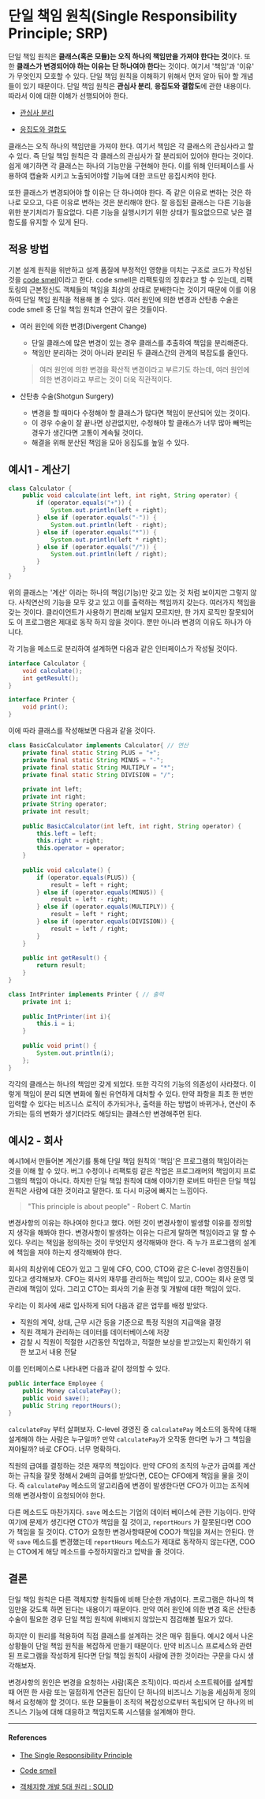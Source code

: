 # 단일 책임 원칙(Single Responsibility Principle; SRP)

단일 책임 원칙은 **클래스(혹은 모듈)는 오직 하나의 책임만을 가져야 한다는 것**이다. 또한 **클래스가 변경되어야 하는 이유는 단 하나여야 한다**는 것이다. 여기서 '책임'과 '이유' 가 무엇인지 모호할 수 있다. 단일 책임 원칙을 이해하기 위해서 먼저 알아 둬야 할 개념들이 있기 때문이다. 단일 책임 원칙은 **관심사 분리**, **응집도와 결합도**에 관한 내용이다. 따라서 이에 대한 이해가 선행되어야 한다.

- [관심사 분리](soc.md)

- [응집도와 결합도](cohension&coupling.md)

클래스는 오직 하나의 책임만을 가져야 한다. 여기서 책임은 각 클래스의 관심사라고 할 수 있다. 즉 단일 책임 원칙은 각 클래스의 관심사가 잘 분리되어 있어야 한다는 것이다. 쉽게 얘기하면 각 클래스는 하나의 기능만을 구현해야 한다. 이를 위해 인터페이스를 사용하여 캡슐화 시키고 노출되어야할 기능에 대한 코드만 응집시켜야 한다.

또한 클래스가 변경되어야 할 이유는 단 하나여야 한다. 즉 같은 이유로 변하는 것은 하나로 모으고, 다른 이유로 변하는 것은 분리해야 한다. 잘 응집된 클래스는 다른 기능을 위한 분기처리가 필요없다. 다른 기능을 실행시키기 위한 상태가 필요없으므로 낮은 결합도를 유지할 수 있게 된다.

## 적용 방법

기본 설계 원칙을 위반하고 설계 품질에 부정적인 영향을 미치는 구조로 코드가 작성된 것을 [code smell](https://en.wikipedia.org/wiki/Code_smell)이라고 한다. code smell은 리팩토링의 징후라고 할 수 있는데, 리팩토링의 근본정신도 객체들의 책임을 최상의 상태로 분배한다는 것이기 때문에 이를 이용하여 단일 책임 원칙을 적용해 볼 수 있다. 여러 원인에 의한 변경과 산탄총 수술은 code smell 중 단일 책임 원칙과 연관이 깊은 것들이다.

- 여러 원인에 의한 변경(Divergent Change)
  - 단일 클래스에 많은 변경이 있는 경우 클래스를 추출하여 책임을 분리해준다.
  - 책임만 분리하는 것이 아니라 분리된 두 클래스간의 관계의 복잡도를 줄인다.

  > 여러 원인에 의한 변경을 확산적 변경이라고 부르기도 하는데, 여러 원인에 의한 변경이라고 부르는 것이 더욱 직관적이다.

- 산탄총 수술(Shotgun Surgery)
  - 변경을 할 때마다 수정해야 할 클래스가 많다면 책임이 분산되어 있는 것이다.
  - 이 경우 수술이 잘 끝나면 상관없지만, 수정해야 할 클래스가 너무 많아 빼먹는 경우가 생긴다면 고통이 계속될 것이다.
  - 해결을 위해 분산된 책임을 모아 응집도를 높일 수 있다.

## 예시1 - 계산기

```java
class Calculator {
    public void calculate(int left, int right, String operator) {
        if (operator.equals("+")) {
            System.out.println(left + right);
        } else if (operator.equals("-")) {
            System.out.println(left - right);
        } else if (operator.equals("*")) {
            System.out.println(left * right);
        } else if (operator.equals("/")) {
            System.out.println(left / right);
        }
    }
}
```

위의 클래스는 '계산' 이라는 하나의 책임(기능)만 갖고 있는 것 처럼 보이지만 그렇지 않다. 사칙연산의 기능을 모두 갖고 있고 이를 출력하는 책임까지 갖는다. 여러가지 책임을 갖는 것이다. 클라이언트가 사용하기 편리해 보일지 모르지만, 한 가지 로직만 잘못되어도 이 프로그램은 제대로 동작 하지 않을 것이다. 뿐만 아니라 변경의 이유도 하나가 아니다.

각 기능을 메소드로 분리하여 설계하면 다음과 같은 인터페이스가 작성될 것이다.

```java
interface Calculator {
    void calculate();
    int getResult();
}

interface Printer {
    void print();
}
```

이에 따라 클래스를 작성해보면 다음과 같을 것이다.

```java
class BasicCalculator implements Calculator{ // 연산
    private final static String PLUS = "+";
    private final static String MINUS = "-";
    private final static String MULTIPLY = "*";
    private final static String DIVISION = "/";
    
    private int left;
    private int right;
    private String operator;
    private int result;
    
    public BasicCalculator(int left, int right, String operator) {
        this.left = left;
        this.right = right;
        this.operator = operator;
    }
    
    public void calculate() {
        if (operator.equals(PLUS)) {
            result = left + right;
        } else if (operator.equals(MINUS)) {
            result = left - right;
        } else if (operator.equals(MULTIPLY)) {
            result = left * right;
        } else if (operator.equals(DIVISION)) {
            result = left / right;
        }
    }
    
    public int getResult() {
        return result;
    }
}

class IntPrinter implements Printer { // 출력
    private int i;
    
    public IntPrinter(int i){
        this.i = i;
    }
    
    public void print() {
        System.out.println(i);
    };
}
```

각각의 클래스는 하나의 책임만 갖게 되었다. 또한 각각의 기능의 의존성이 사라졌다. 이렇게 책임이 분리 되면 변화에 훨씬 유연하게 대처할 수 있다. 만약 좌항을 최초 한 번만 입력할 수 있다는 비즈니스 로직이 추가되거나, 출력을 하는 방법이 바뀌거나, 연산이 추가되는 등의 변화가 생기더라도 해당되는 클래스만 변경해주면 된다. 

## 예시2 - 회사

예시1에서 만들어본 계산기를 통해 단일 책임 원칙의 '책임'은 프로그램의 책임이라는 것을 이해 할 수 있다. 버그 수정이나 리팩토링 같은 작업은 프로그래머의 책임이지 프로그램의 책임이 아니다. 하지만 단일 책임 원칙에 대해 이야기한 로버트 마틴은 단일 책임 원칙은 사람에 대한 것이라고 말한다.  또 다시 미궁에 빠지는 느낌이다.

> "This principle is about people" - Robert C. Martin

변경사항의 이유는 하나여야 한다고 했다. 어떤 것이 변경사항이 발생할 이유를 정의할지 생각을 해봐야 한다. 변경사항이 발생하는 이유는 다르게 말하면 책임이라고 말 할 수 있다. 우리는 책임을 정의하는 것이 무엇인지 생각해봐야 한다. 즉 누가 프로그램의 설계에 책임을 져야 하는지 생각해봐야 한다.

회사의 최상위에 CEO가 있고 그 밑에 CFO, COO, CTO와 같은 C-level 경영진들이 있다고 생각해보자. CFO는 회사의 재무를 관리하는 책임이 있고, COO는 회사 운영 및 관리에 책임이 있다. 그리고 CTO는 회사의 기술 환경 및 개발에 대한 책임이 있다.

우리는 이 회사에 새로 입사하게 되어 다음과 같은 업무를 배정 받았다.

- 직원의 계약, 상태, 근무 시간 등을 기준으로 특정 직원의 지급액을 결정
- 직원 객체가 관리하는 데이터를 데이터베이스에 저장
- 감찰 시 직원이 적절한 시간동안 작업하고, 적절한 보상을 받고있는지 확인하기 위한 보고서 내용 전달

이를 인터페이스로 나타내면 다음과 같이 정의할 수 있다.

```java
public interface Employee {
    public Money calculatePay();
    public void save();
    public String reportHours();
}
```

`calculatePay` 부터 살펴보자. C-level 경영진 중 `calculatePay` 메소드의 동작에 대해 설계해야 하는 사람은 누구일까? 만약 `calculatePay`가 오작동 한다면 누가 그 책임을 져야될까? 바로 CFO다. 너무 명확하다.

직원의 급여를 결정하는 것은 재무의 책임이다. 만약 CFO의 조직의 누군가 급여를 계산하는 규칙을 잘못 정해서 2배의 급여를 받았다면, CEO는 CFO에게 책임을 물을 것이다. 즉 `calculatePay` 메소드의 알고리즘에 변경이 발생한다면 CFO가 이끄는 조직에 의해 변경사항이 요청되어야 한다.

다른 메소드도 마찬가지다. `save` 메소드는 기업의 데이터 베이스에 관한 기능이다. 만약 여기에 문제가 생긴다면 CTO가 책임을 질 것이고, `reportHours` 가 잘못된다면 COO가 책임을 질 것이다. CTO가 요청한 변경사항때문에 COO가 책임을 져서는 안된다. 만약 `save` 메소드를 변경했는데 `reportHours` 메소드가 제대로 동작하지 않는다면, COO는 CTO에게 해당 메소드를 수정하지말라고 압박을 줄 것이다.

## 결론

단일 책임 원칙은 다른 객체지향 원칙들에 비해 단순한 개념이다. 프로그램은 하나의 책임만을 갖도록 하면 된다는 내용이기 때문이다. 만약 여러 원인에 의한 변경 혹은 산탄총 수술이 필요한 경우 단일 책임 원칙에 위배되지 않았는지 점검해볼 필요가 있다.

하지만 이 원리를 적용하여 직접 클래스를 설계하는 것은 매우 힘들다. 예시2 에서 나온 상황들이 단일 책임 원칙을 복잡하게 만들기 때문이다. 만약 비즈니스 프로세스와 관련된 프로그램을 작성하게 된다면 단일 책임 원칙이 사람에 관한 것이라는 구문을 다시 생각해보자. 

변경사항의 원인은 변경을 요청하는 사람(혹은 조직)이다. 따라서 소프트웨어를 설계할때 어떤 한 사람 또는 밀접하게 연관된 집단이 단 하나의 비즈니스 기능을 세심하게 정의해서 요청해야 할 것이다. 또한 모듈들이 조직의 복잡성으로부터 독립되어 단 하나의 비즈니스 기능에 대해 대응하고 책임지도록 시스템을 설계해야 한다.



---

#### References

- [The Single Responsibility Principle](https://blog.cleancoder.com/uncle-bob/2014/05/08/SingleReponsibilityPrinciple.html)

- [Code smell](https://en.wikipedia.org/wiki/Code_smell)
- [객체지향 개발 5대 원리 : SOLID](http://www.nextree.co.kr/p6960/)
